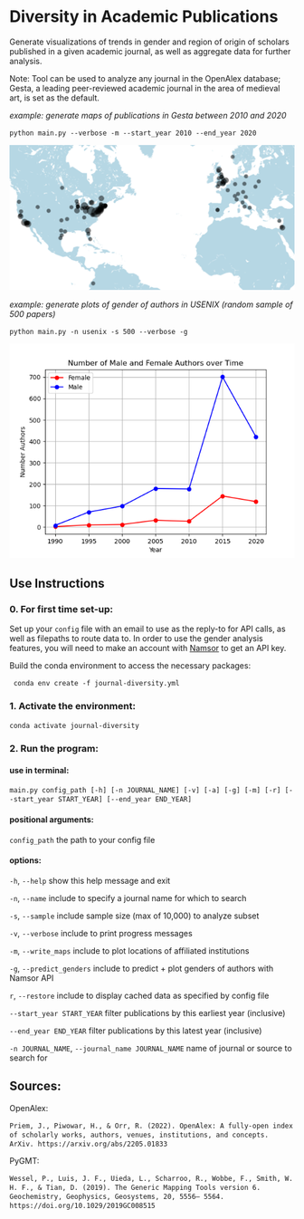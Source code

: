 # Diversity in Academic Publications

Generate visualizations of trends in gender and region of origin of scholars published in a given academic journal, as well as aggregate data for further analysis.

Note: Tool can be used to analyze any journal in the OpenAlex database; Gesta, a leading peer-reviewed academic journal in the area of medieval art, is set as the default. 

*example: generate maps of publications in Gesta between 2010 and 2020*
    
    python main.py --verbose -m --start_year 2010 --end_year 2020

![alt text](README_imgs/gesta-map.png?raw=true) 


*example: generate plots of gender of authors in USENIX (random sample of 500 papers)*

    python main.py -n usenix -s 500 --verbose -g 

![alt text](README_imgs/gender-over-time.png?raw=true) 

## Use Instructions


### 0. For first time set-up:
Set up your `config` file with an email to use as the reply-to for API calls, as well as filepaths to route data to. In order to use the gender analysis features, you will need to make an account with [Namsor](https://namsor.app/) to get an API key.

Build the conda environment to access the necessary packages:
<!--- Make code --->
     conda env create -f journal-diversity.yml

### 1. Activate the environment:
<!--- Make code --->
    conda activate journal-diversity

### 2. Run the program:

#### use in terminal:
<!--- Make code --->
    main.py config_path [-h] [-n JOURNAL_NAME] [-v] [-a] [-g] [-m] [-r] [--start_year START_YEAR] [--end_year END_YEAR] 
#### positional arguments: 
  `config_path`             the path to your config file

#### options:

  `-h`, `--help`            show this help message and exit
  
  `-n`, `--name`            include to specify a journal name for which to search

  `-s`, `--sample`          include sample size (max of 10,000) to analyze subset

  `-v`, `--verbose`         include to print progress messages

  `-m`, `--write_maps`      include to plot locations of affiliated institutions

  `-g`, `--predict_genders` include to predict + plot genders of authors with Namsor API

  `r`, `--restore`          include to display cached data as specified by config file

  `--start_year START_YEAR` 
                            filter publications by this earliest year (inclusive)

  `--end_year END_YEAR`     filter publications by this latest year (inclusive)

  `-n JOURNAL_NAME`, `--journal_name JOURNAL_NAME`
                            name of journal or source to search for



## Sources:

OpenAlex:

    Priem, J., Piwowar, H., & Orr, R. (2022). OpenAlex: A fully-open index of scholarly works, authors, venues, institutions, and concepts. ArXiv. https://arxiv.org/abs/2205.01833

PyGMT:

    Wessel, P., Luis, J. F., Uieda, L., Scharroo, R., Wobbe, F., Smith, W. H. F., & Tian, D. (2019). The Generic Mapping Tools version 6. Geochemistry, Geophysics, Geosystems, 20, 5556– 5564. https://doi.org/10.1029/2019GC008515